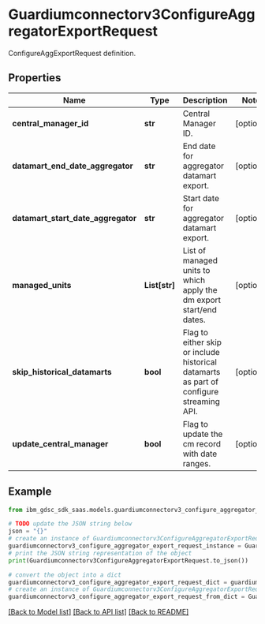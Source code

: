 # Guardiumconnectorv3ConfigureAggregatorExportRequest

ConfigureAggExportRequest definition.

## Properties

Name | Type | Description | Notes
------------ | ------------- | ------------- | -------------
**central_manager_id** | **str** | Central Manager ID. | [optional] 
**datamart_end_date_aggregator** | **str** | End date for aggregator datamart export. | [optional] 
**datamart_start_date_aggregator** | **str** | Start date for aggregator datamart export. | [optional] 
**managed_units** | **List[str]** | List of managed units to which apply the dm export start/end dates. | [optional] 
**skip_historical_datamarts** | **bool** | Flag to either skip or include historical datamarts as part of configure streaming API. | [optional] 
**update_central_manager** | **bool** | Flag to update the cm record with date ranges. | [optional] 

## Example

```python
from ibm_gdsc_sdk_saas.models.guardiumconnectorv3_configure_aggregator_export_request import Guardiumconnectorv3ConfigureAggregatorExportRequest

# TODO update the JSON string below
json = "{}"
# create an instance of Guardiumconnectorv3ConfigureAggregatorExportRequest from a JSON string
guardiumconnectorv3_configure_aggregator_export_request_instance = Guardiumconnectorv3ConfigureAggregatorExportRequest.from_json(json)
# print the JSON string representation of the object
print(Guardiumconnectorv3ConfigureAggregatorExportRequest.to_json())

# convert the object into a dict
guardiumconnectorv3_configure_aggregator_export_request_dict = guardiumconnectorv3_configure_aggregator_export_request_instance.to_dict()
# create an instance of Guardiumconnectorv3ConfigureAggregatorExportRequest from a dict
guardiumconnectorv3_configure_aggregator_export_request_from_dict = Guardiumconnectorv3ConfigureAggregatorExportRequest.from_dict(guardiumconnectorv3_configure_aggregator_export_request_dict)
```
[[Back to Model list]](../README.md#documentation-for-models) [[Back to API list]](../README.md#documentation-for-api-endpoints) [[Back to README]](../README.md)


